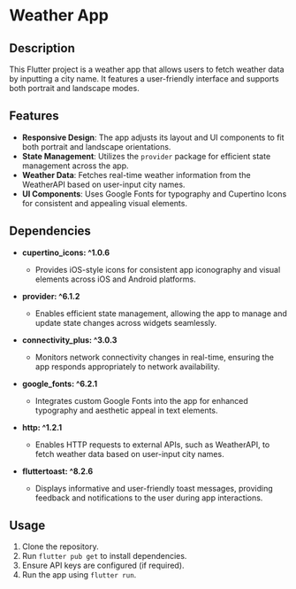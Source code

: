 # Weather App

## Description
This Flutter project is a weather app that allows users to fetch weather data by inputting a city name. It features a user-friendly interface and supports both portrait and landscape modes.

## Features
- **Responsive Design**: The app adjusts its layout and UI components to fit both portrait and landscape orientations.
- **State Management**: Utilizes the `provider` package for efficient state management across the app.
- **Weather Data**: Fetches real-time weather information from the WeatherAPI based on user-input city names.
- **UI Components**: Uses Google Fonts for typography and Cupertino Icons for consistent and appealing visual elements.

## Dependencies
- **cupertino_icons: ^1.0.6**
  - Provides iOS-style icons for consistent app iconography and visual elements across iOS and Android platforms.

- **provider: ^6.1.2**
  - Enables efficient state management, allowing the app to manage and update state changes across widgets seamlessly.

- **connectivity_plus: ^3.0.3**
  - Monitors network connectivity changes in real-time, ensuring the app responds appropriately to network availability.

- **google_fonts: ^6.2.1**
  - Integrates custom Google Fonts into the app for enhanced typography and aesthetic appeal in text elements.

- **http: ^1.2.1**
  - Enables HTTP requests to external APIs, such as WeatherAPI, to fetch weather data based on user-input city names.

- **fluttertoast: ^8.2.6**
  - Displays informative and user-friendly toast messages, providing feedback and notifications to the user during app interactions.

## Usage
1. Clone the repository.
2. Run `flutter pub get` to install dependencies.
3. Ensure API keys are configured (if required).
4. Run the app using `flutter run`.


